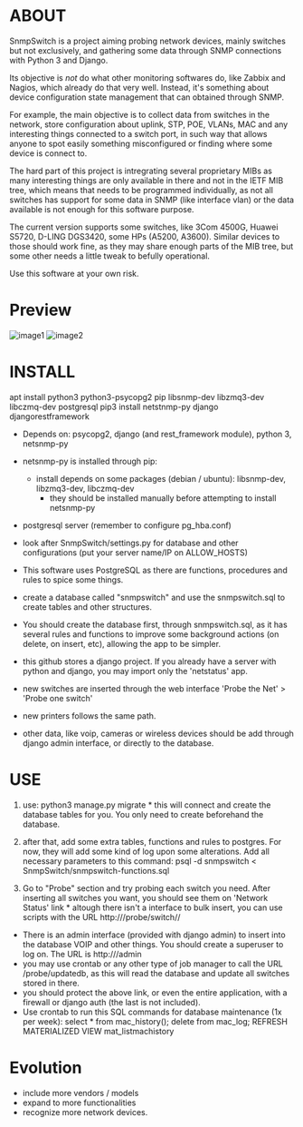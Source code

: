 # ABOUT
SnmpSwitch is a project aiming probing network devices, mainly switches but not exclusively, and gathering some data through SNMP connections with Python 3 and Django.

Its objective is *not* do what other monitoring softwares do, like Zabbix and Nagios, which already do that very well. Instead, it's something about device configuration state management that can obtained through SNMP.

For example, the main objective is to collect data from switches in the network, store configuration about uplink, STP, POE, VLANs, MAC and any interesting things connected to a switch port, in such way that allows anyone to spot easily something misconfigured or finding where some device is connect to.

The hard part of this project is intregrating several proprietary MIBs as many interesting things are only available in there and not in the IETF MIB tree, which means that needs to be programmed individually, as not all switches has support for some data in SNMP (like interface vlan) or the data available is not enough for this software purpose.

The current version supports some switches, like 3Com 4500G, Huawei S5720, D-LING DGS3420, some HPs (A5200, A3600). Similar devices to those should work fine, as they may share enough parts of the MIB tree, but some other needs a little tweak to befully operational.

Use this software at your own risk.

# Preview
![image1](https://i.imgur.com/keA4LvH.png)
![image2](https://i.imgur.com/AlOLTJM.png)

# INSTALL
  apt install python3 python3-psycopg2 pip libsnmp-dev libzmq3-dev libczmq-dev postgresql
  pip3 install netstnmp-py django djangorestframework

  * Depends on: psycopg2, django (and rest_framework module), python 3, netsnmp-py
  * netsnmp-py is installed through pip:
    * install depends on some packages (debian / ubuntu): libsnmp-dev, libzmq3-dev, libczmq-dev
        * they should be installed manually before attempting to install netsnmp-py
  * postgresql server (remember to configure pg_hba.conf)

  * look after SnmpSwitch/settings.py for database and other configurations (put your server name/IP on ALLOW_HOSTS)

  * This software uses PostgreSQL as there are functions, procedures and rules to spice some things.
  * create a database called "snmpswitch" and use the snmpswitch.sql to create tables and other structures.
  * You should create the database first, through snmpswitch.sql, as it has several rules and functions to improve some background actions (on delete, on insert, etc), allowing the app to be simpler.
  * this github stores a django project. If you already have a server with python and django, you may import only the 'netstatus' app.
  * new switches are inserted through the web interface 'Probe the Net' > 'Probe one switch'
  * new printers follows the same path.
  * other data, like voip, cameras or wireless devices should be add through django admin interface, or directly to the database.


# USE
  1. use: python3 manage.py migrate
	* this will connect and create the database tables for you. You only need to create beforehand the database.
  2. after that, add some extra tables, functions and rules to postgres. For now, they will add some kind of log upon some alterations. Add all necessary parameters to this command:
    psql -d snmpswitch < SnmpSwitch/snmpswitch-functions.sql

  3. Go to "Probe" section and try probing each switch you need. After inserting all switches you want, you should see them on 'Network Status' link
	* altough there isn't a interface to bulk insert, you can use scripts with the URL http://<site>/probe/switch/<ip>/<community>

  * There is an admin interface (provided with django admin) to insert into the database VOIP and other things. You should create a superuser to log on. The URL is http://<site>/admin
  * you may use crontab or any other type of job manager to call the URL /probe/updatedb, as this will read the database and update all switches stored in there. 
  * you should protect the above link, or even the entire application, with a firewall or django auth (the last is not included).
  * Use crontab to run this SQL commands for database maintenance (1x per week):
	 select * from mac_history(); delete from mac_log; REFRESH MATERIALIZED VIEW mat_listmachistory 


# Evolution
  * include more vendors / models
  * expand to more functionalities
  * recognize more network devices.

